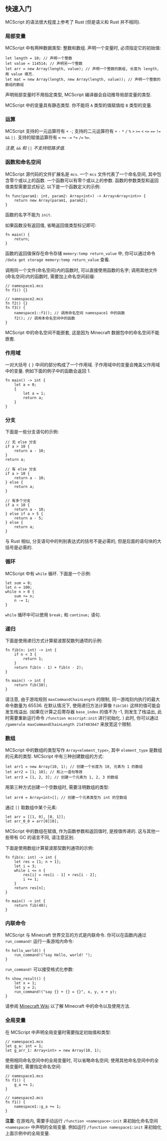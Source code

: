 ## 快速入门

MCScript 的语法很大程度上参考了 Rust (但是语义和 Rust 并不相同). 

### 局部变量

MCScript 中有两种数据类型: 整数和数组. 
声明一个变量时, 必须指定它的初始值: 

```
let length = 10; // 声明一个整数
let value = 114514; // 声明另一个整数
let arr = new Array(length, value); // 声明一个整数的数组, 长度为 length, 用 value 填充. 
let mat = new Array(length, new Array(length, value)); // 声明一个整数的数组的数组
```

声明局部变量时不用指定类型, MCScript 编译器会自动推导局部变量的类型. 

MCScript 中的变量具有静态类型. 你不能将 `A` 类型的值赋值给 `B` 类型的变量. 

### 运算

MCScript 支持的一元运算符有 `+` `-`; 支持的二元运算符有 `+` `-` `*` `/` `%` `>` `>=` `<` `<=` `==` `!=` `&&` `||`. 支持的赋值运算符有 `=` `+=` `-=` `*=` `/=` `%=`. 

*注意, `&&` 和 `||` 不支持短路求值.*

### 函数和命名空间

MCScript 源代码的文件扩展名是 `mcs`. 一个 `mcs` 文件代表了一个命名空间, 其中包含零个或以上的函数. 一个函数可以有零个或以上的参数. 函数的参数类型和返回值类型需要显式标记. 以下是一个函数定义的示例: 

```
fn func(param1: int, param2: Array<int>) -> Array<Array<int>> {
    return new Array(param1, param2);
}
```

函数的名字不能为 `init`.

如果函数没有返回值, 省略返回值类型标记即可: 

```
fn main() {
    return;
}
```

函数的返回值保存在命令存储 `memory:temp return_value` 中, 你可以通过命令 `/data get storage memory:temp return_value` 查看. 

调用同一个文件(命名空间)内的函数时, 可以直接使用函数的名字; 调用其他文件(命名空间)内的函数时, 需要加上命名空间前缀: 

```
// namespace1.mcs
fn f1() {}
```

```
// namespace2.mcs
fn f2() {}
fn f3() {
    namespace1::f1(); // 调用命名空间 namespace1 中的函数
    f2(); // 调用本命名空间中的函数
}
```

MCScript 中的命名空间不能嵌套, 这是因为 Minecraft 数据包中的命名空间不能嵌套. 

### 作用域

一对大括号 `{` `}` 中间的部分构成了一个作用域. 子作用域中的变量会掩盖父作用域中的变量. 例如下面的例子中的函数会返回 1.

```
fn main() -> int {
    let a = 0;
    {
        let a = 1;
        return a;
    }
}
```

### 分支

下面是一些分支语句的示例: 

```
// 无 else 分支
if a > 10 {
    return a - 10;
}
return a;
```

``` 
// 有 else 分支
if a > 10 {
    return a - 10;
} else {
    return a;
}
```

```
// 有多个分支
if a > 10 {
    return a - 10;
} else if a > 5 {
    return a - 5;
} else {
    return a;
}
```

与 Rust 相似, 分支语句中的判别表达式的括号不是必需的, 但是后面的语句块的大括号是必需的. 

### 循环

MCScript 中有 `while` 循环. 下面是一个示例: 

```
let sum = 0;
let n = 100;
while n > 0 {
    sum += n;
    n -= 1;
}
```

`while` 循环中可以使用 `break;` 和 `continue;` 语句. 

### 递归

下面是使用递归方式计算斐波那契数列通项的示例: 

```
fn fib(n: int) -> int {
    if n < 3 {
        return 1;
    }
    return fib(n - 1) + fib(n - 2);
}

fn main() -> int {
    return fib(10);
}
```

请注意, 由于游戏规则 `maxCommandChainLength` 的限制, 同一游戏刻内执行的最大命令数量为 65536. 在默认情况下, 使用递归方法计算像 `fib(16)` 这样的值可能会发生栈溢出. (如果在计算之后寄存器 `base_index` 的值不为 -1, 则发生了栈溢出, 此时需要重新运行命令 `/function mcscript:init` 进行初始化. ) 此时, 你可以通过 `/gamerule maxCommandChainLength 2147483647` 来放宽这个限制. 

### 数组

MCScript 中的数组的类型写作 `Array<element_type>`, 其中 `element_type` 是数组的元素的类型. 
MCScript 中有三种创建数组的方式: 

```
let arr1 = new Array(10, 1); // 创建一个长度为 10, 元素为 1 的数组
let arr2 = [1; 10]; // 和上一语句等效
let arr3 = [1, 2, 3]; // 创建一个元素为 1, 2, 3 的数组
```

用第三种方式创建一个空数组时, 需要注明数组的类型: 
```
let arr4 = Array<int>[]; // 创建一个元素类型为 int 的空数组
```

通过 `[]` 取数组中某个元素: 

```
let arr = [[1, 0], [0, 1]];
let arr_0_0 = arr[0][0];
```

MCScript 中的数组在赋值, 作为函数参数和返回值时, 是按值传递的. 这与其他一些带有 GC 的语言不同, 请注意区别. 

下面是使用数组计算斐波那契数列通项的示例: 

```
fn fib(n: int) -> int {
    let res = [1; n + 1];
    let i = 3;
    while i <= n {
        res[i] = res[i - 1] + res[i - 2];
        i += 1;
    }
    return res[n];
}

fn main() -> int {
    return fib(40);
}
```

### 内联命令

MCScript 与 Minecraft 世界交互的方式是内联命令. 你可以在函数内通过 `run_command!` 运行一条游戏内命令: 

```
fn hello_world() {
    run_command!("say Hello, world! ");
}
```

`run_command!` 可以接受格式化参数: 

```
fn show_result() {
    let x = 1;
    let y = 2;
    run_command!("say {} + {} = {}", x, y, x + y);
}
```

请参阅 [Minecraft Wiki](https://zh.minecraft.wiki/w/%E5%91%BD%E4%BB%A4) 以了解 Minecraft 中的命令以及使用方法. 

### 全局变量

在 MCScript 中声明全局变量时需要指定初始值和类型: 

```
// namespace1.mcs
let g_a: int = 1;
let g_arr_1: Array<int> = new Array(10, 1);
```

使用相同命名空间中的全局变量时, 可以省略命名空间; 使用其他命名空间中的全局变量时, 需要指定命名空间: 

```
// namespace1.mcs
fn f1() {
    g_a += 1;
}
```

```
// namespace2.mcs
fn f1() {
    namespace1::g_a += 1;
}
```

**注意**: 在游戏内, 需要手动运行 `/function <namespace>:init` 来初始化命名空间 `<namespace>` 中声明的全局变量. 例如运行 `/function namespace1:init` 来初始化上面示例中的全局变量. 